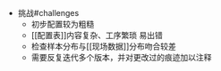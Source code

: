 - 挑战#challenges
	- 初步配置较为粗糙
	- [[配置表]]内容复杂、工序繁琐
	  易出错
	- 检查样本分布与[[现场数据]]分布吻合较差
	- 需要反复迭代多个版本，并对更改过的痕迹加以注释